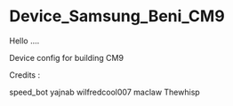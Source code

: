 Device_Samsung_Beni_CM9
=========================

Hello .... 

Device config for building CM9 

Credits : 

speed_bot
yajnab
wilfredcool007
maclaw
Thewhisp
